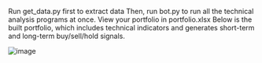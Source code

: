 Run get_data.py first to extract data
Then, run bot.py to run all the technical analysis programs at once.
View your portfolio in portfolio.xlsx
Below is the built portfolio, which includes technical indicators and generates short-term and long-term buy/sell/hold signals.

![image](https://github.com/user-attachments/assets/2150324f-7e24-4698-9f6b-8338895b099d)
